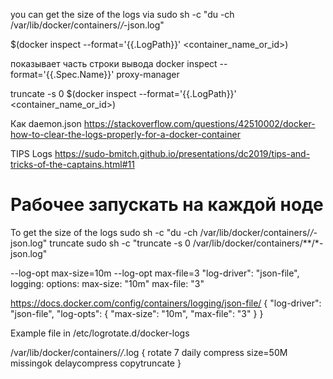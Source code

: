you can get the size of the logs via
sudo sh -c "du -ch /var/lib/docker/containers/*/*-json.log"

$(docker inspect --format='{{.LogPath}}' <container_name_or_id>)

показывает часть строки вывода
docker inspect --format='{{.Spec.Name}}' proxy-manager

truncate -s 0 $(docker inspect --format='{{.LogPath}}' <container_name_or_id>)

Как daemon.json
https://stackoverflow.com/questions/42510002/docker-how-to-clear-the-logs-properly-for-a-docker-container

TIPS Logs
https://sudo-bmitch.github.io/presentations/dc2019/tips-and-tricks-of-the-captains.html#11

# Рабочее запускать на каждой ноде
To get the size of the logs
sudo sh -c "du -ch /var/lib/docker/containers/*/*-json.log"
truncate
sudo sh -c "truncate -s 0 /var/lib/docker/containers/**/*-json.log"



--log-opt max-size=10m --log-opt max-file=3
"log-driver": "json-file",
logging:
    options:
        max-size: "10m"
        max-file: "3"

https://docs.docker.com/config/containers/logging/json-file/
{
"log-driver": "json-file",
"log-opts": {
"max-size": "10m",
"max-file": "3"
}
}


Example file in /etc/logrotate.d/docker-logs

/var/lib/docker/containers/*/*.log {
rotate 7
daily
compress
size=50M
missingok
delaycompress
copytruncate
}